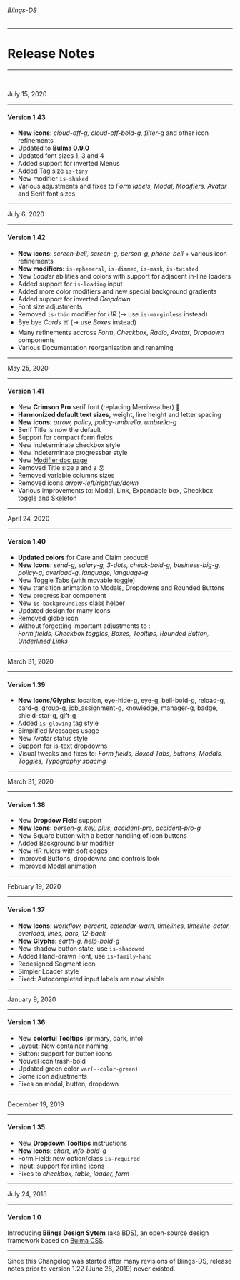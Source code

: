 <h6 class="has-text-grey-light has-text-weight-semibold is-size-5 is-size-6-mobile">Biings-DS</h6>
<hr class="is-marginless">
<h1 class="title is-family-secondary is-size-2-mobile">Release Notes</h1>
<hr class="is-visible is-size-4"><br>

<span class="subtitle is-6 has-text-info">July 15, 2020</span>
<hr class="is-marginless is-wavy">
<h4 class="title is-family-primary">Version 1.43</h4>

<ul class="list">
    <li><strong>New icons</strong>: <i>cloud-off-g, cloud-off-bold-g, filter-g</i> and other icon refinements</li>
    <li>Updated to <strong>Bulma 0.9.0</strong></li>
    <li>Updated font sizes 1, 3 and 4</li>
    <li>Added support for inverted Menus</li>
    <li>Added Tag size <code>is-tiny</code></li>
    <li>New modifier <span class="tag is-paddingless is-shaked"><code>is-shaked</code></span></li>
    <li>Various adjustments and fixes to <i>Form labels, Modal, Modifiers, Avatar</i> and Serif font sizes</li>
</ul>

<hr class="is-size-2 is-visible">

<span class="subtitle is-6 has-text-info">July 6, 2020</span>
<hr class="is-marginless is-wavy">
<h4 class="title is-family-primary">Version 1.42</h4>

<ul class="list">
    <li><strong>New icons</strong>: <i>screen-bell, screen-g, person-g, phone-bell</i> + various icon refinements</li>
    <li><strong>New modifiers</strong>: <code>is-ephemeral</code>, <code>is-dimmed</code>, <code>is-mask</code>, <code>is-twisted</code></li>
    <li>New <i>Loader</i> abilities and colors with support for adjacent in-line loaders</li>
    <li>Added support for <code>is-loading</code> input</li>
    <li>Added more color modifiers and new special background gradients</li>
    <li>Added support for inverted <i>Dropdown</i></li>
    <li>Font size adjustments</li>
    <li>Removed <code>is-thin</code> modifier for <i>HR</i> (→ use <code>is-marginless</code> instead)</li>
    <li>Bye bye <i>Cards</i> ☠️ (→ use <i>Boxes</i> instead)</li>
    <li>Many refinements accross <i>Form</i>, <i>Checkbox</i>, <i>Radio</i>, <i>Avatar</i>, <i>Dropdown</i> components</li>
    <li>Various Documentation reorganisation and renaming</li>
</ul>

<hr class="is-size-2 is-visible">


<span class="subtitle is-6 has-text-info">May 25, 2020</span>
<hr class="is-marginless is-wavy">
<h4 class="title is-family-primary">Version 1.41</h4>

<ul class="list">
    <li>New <strong>Crimson Pro</strong> serif font (replacing Merriweather) 🎊</li>
    <li><strong>Harmonized default text sizes</strong>, weight, line height and letter spacing</li>
    <li><strong>New icons</strong>: <i>arrow, policy, policy-umbrella, umbrella-g</i></li>
    <li>Serif Title is now the default</li>
    <li>Support for compact form fields</li>
    <li>New indeterminate checkbox style</li>
    <li>New indeterminate progressbar style</li>
    <li>New <a href="#/modifiers" class="is-underlined">Modifier doc page</a></li>
    <li>Removed Title size <code>0</code> and <code>8</code> 😵</li>
    <li>Removed variable columns sizes</li>
    <li>Removed icons <i>arrow-left/right/up/down</i></li>
    <li>Various improvements to: Modal, Link, Expandable box, Checkbox toggle and Skeleton</li>
</ul>

<hr class="is-size-2 is-visible">

<span class="subtitle is-6 has-text-info">April 24, 2020</span>
<hr class="is-marginless is-wavy">
<h4 class="title is-family-primary">Version 1.40</h4>

<ul class="list">
    <li><strong>Updated colors</strong> for Care and Claim product!</li>
    <li><strong>New Icons</strong>: <i>send-g, salary-g, 3-dots, check-bold-g, business-big-g, policy-g, overload-g, language, language-g</i></li>
    <li>New Toggle Tabs (with movable toggle)</li>
    <li>New transition animation to Modals, Dropdowns and Rounded Buttons</li>
    <li>New progress bar component</li>
    <li>New <code>is-backgroundless</code> class helper</li>
    <li>Updated design for many icons</li>
    <li>Removed globe icon</li>
    <li>
        Without forgetting important adjustments to :<br><i>Form fields, Checkbox toggles, Boxes, Tooltips, Rounded Button, Underlined Links</i>
    </li>
</ul>

<hr class="is-size-2 is-visible">

<span class="subtitle is-6 has-text-info">March 31, 2020</span>
<hr class="is-marginless is-wavy">
<h4 class="title is-family-primary">Version 1.39</h4>

<ul class="list">
    <li><strong>New Icons/Glyphs</strong>: location, eye-hide-g, eye-g, bell-bold-g, reload-g, card-g, group-g, job_assignment-g, knowledge, manager-g, badge, shield-star-g, gift-g</li>
    <li>Added <code>is-glowing</code> tag style</li>
    <li>Simplified Messages usage</li>
    <li>New Avatar status style</li>
    <li>Support for is-text dropdowns</li>
    <li>Visual tweaks and fixes to: <i>Form fields, Boxed Tabs, buttons, Modals, Toggles, Typography spacing</i></li>
</ul>

<hr class="is-size-2 is-visible">

<span class="subtitle is-6 has-text-info">March 31, 2020</span>
<hr class="is-marginless is-wavy">
<h4 class="title is-family-primary">Version 1.38</h4>

<ul class="list">
    <li>New <strong>Dropdow Field</strong> support</li>
    <li><strong>New Icons</strong>: <i>person-g, key, plus, accident-pro, accident-pro-g</i></li>
    <li>New Square button with a better handling of icon buttons</li>
    <li>Added Background blur modifier</li>
    <li>New HR rulers with soft edges</li>
    <li>Improved Buttons, dropdowns and controls look</li>
    <li>Improved Modal animation</li>
</ul>


<hr class="is-size-2 is-visible">

<span class="subtitle is-6 has-text-info">February 19, 2020</span>
<hr class="is-marginless is-wavy">
<h4 class="title is-family-primary">Version 1.37</h4>

<ul class="list">
    <li><strong>New Icons</strong>: <i>workflow, percent, calendar-warn, timelines, timeline-actor, overload, lines, bars, 12-back</i></li>
    <li><strong>New Glyphs</strong>: <i>earth-g, help-bold-g</i></li>
    <li>New shadow button state, use <code>is-shadowed</code></li>
    <li>Added Hand-drawn Font, use <code>is-family-hand</code></li>
    <li>Redesigned Segment icon</li>
    <li>Simpler Loader style</li>
    <li>Fixed: Autocompleted input labels are now visible</li>
</ul>


<hr class="is-size-2 is-visible">

<span class="subtitle is-6 has-text-info">January 9, 2020</span>
<hr class="is-marginless is-wavy">
<h4 class="title is-family-primary">Version 1.36</h4>

<ul class="list">
    <li>New <strong>colorful Tooltips</strong> (primary, dark, info)</li>
    <li>Layout: New container naming</li>
    <li>Button: support for button icons</li>
    <li>Nouvel icon trash-bold</li>
    <li>Updated green color <code>var(--color-green)</code></li>
    <li>Some icon adjustments</li>
    <li>Fixes on modal, button, dropdown</li>
</ul>


<hr class="is-size-2 is-visible">

<span class="subtitle is-6 has-text-info">December 19, 2019</span>
<hr class="is-marginless is-wavy">
<h4 class="title is-family-primary">Version 1.35</h4>

<ul class="list">
    <li>New <strong>Dropdown Tooltips</strong> instructions</li>
    <li><strong>New icons</strong>: <i>chart, info-bold-g</i></li>
    <li>Form Field: new option/class <code>is-required</code></li>
    <li>Input: support for inline icons</li>
    <li>Fixes to <i>checkbox, table, loader, form</i></li>
</ul>


<hr class="is-size-2 is-visible">

<span class="subtitle is-6 has-text-info">July 24, 2018</span>
<hr class="is-marginless is-wavy">
<h4 class="title is-family-primary">Version 1.0</h4>

Introducing <strong>Biings Design Sytem</strong> (aka BDS), an open-source design framework based on <u>Bulma CSS</u>.

<hr class="is-size-4">

<div class="message is-info is-italic">Since this Changelog was started after many revisions of Biings-DS, release notes prior to version 1.22 (June 28, 2019) never existed.</div>
